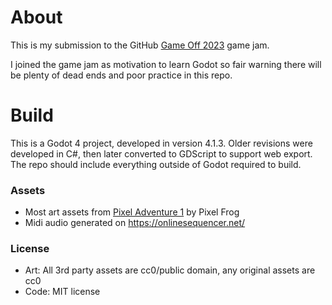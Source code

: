 # About

This is my submission to the GitHub [Game Off 2023](https://itch.io/jam/game-off-2023) game jam.

I joined the game jam as motivation to learn Godot so fair warning there will be plenty of dead ends and poor practice in this repo.

# Build

This is a Godot 4 project, developed in version 4.1.3. Older revisions were developed in C#, then later converted to GDScript to support web export. The repo should include everything outside of Godot required to build.

### Assets

- Most art assets from [Pixel Adventure 1](https://pixelfrog-assets.itch.io/pixel-adventure-1) by Pixel Frog
- Midi audio generated on https://onlinesequencer.net/

### License

- Art: All 3rd party assets are cc0/public domain, any original assets are cc0
- Code: MIT license
